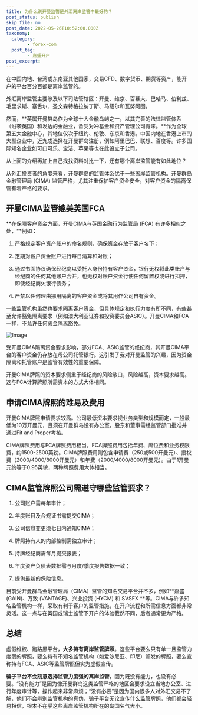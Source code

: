```yaml
---
title: 为什么说开曼监管是外汇离岸监管中最好的？
post_status: publish
skip_file: no
post_date: 2022-05-26T10:52:00.000Z
taxonomy:
  category:
        - forex-com
  post_tag:
        - 嘉盛开户
post_excerpt: 
---
```

在中国内地、台湾或东南亚其他国家，交易CFD、数字货币、期货等资产，能开户的平台百分百都是离岸监管的。

外汇离岸监管主要涉及以下司法管辖区：开曼、维京、百慕大、巴哈马、伯利兹、毛里求斯、塞舌尔、圣文森特格拉纳丁斯、马绍尔和瓦努阿图。

然而，**英属开曼群岛作为全球十大金融岛屿之一，以其完善的法律监管体系（沿袭英国）和发达的金融业，备受对冲基金和资产管理公司青睐。**作为全球第五大金融中心，其地位仅次于纽约、伦敦、东京和香港。中国内地在香港上市的大型企业中，近九成选择在开曼群岛注册，例如阿里巴巴、联想、百度等。许多国际知名企业如可口可乐、宝洁、苹果等也在此设立子公司。

从上面的介绍再加上自己找找资料对比一下，还有哪个离岸监管能有如此地位？

从外汇投资者的角度来看，开曼群岛的监管体系优于一些离岸监管机构。开曼群岛金融管理局 (CIMA) 监管严格，尤其注重保护客户资金安全，对客户资金的隔离保管有着严格的要求。

## 开曼CIMA监管媲美英国FCA

**在保障客户资金方面，开曼CIMA与英国金融行为监管局 (FCA) 有许多相似之处，**例如：

1. 严格规定客户资产账户的命名规则，确保资金存放于客户名下；

1. 定期对客户资金账户进行每日清算和对账；

1. 通过书面协议确保经纪商以受托人身份持有客户资金，银行无权将此类账户与经纪商的任何其他账户合并，也无权对账户资金行使任何留置权或进行扣押，即使经纪商欠银行债务；

1. 严禁以任何理由挪用隔离的客户资金或将其用作公司自有资金。

一些监管机构虽然也要求隔离客户资金，但具体规定和执行力度有所不同，有些甚至允许豁免隔离要求（例如澳大利亚证券和投资委员会ASIC）。开曼CIMA和FCA一样，不允许任何资金隔离豁免。

![Image](https://prod-files-secure.s3.us-west-2.amazonaws.com/39ed1227-6d7d-4570-be36-9ccd4a2c4241/bd849744-3fcb-4a37-8312-357962c8f065/image.png?X-Amz-Algorithm=AWS4-HMAC-SHA256&X-Amz-Content-Sha256=UNSIGNED-PAYLOAD&X-Amz-Credential=ASIAZI2LB466VGO4OOJ5%2F20250827%2Fus-west-2%2Fs3%2Faws4_request&X-Amz-Date=20250827T101352Z&X-Amz-Expires=3600&X-Amz-Security-Token=IQoJb3JpZ2luX2VjEDIaCXVzLXdlc3QtMiJHMEUCIEIuagaRk%2FrjDOSj%2FMxF%2B3wX68nL88LBtgGSCeLKkKLiAiEAsIyocC85Gx1eeyO5DDDokNrlLbAxj5xpBxga%2B3iC7RIqiAQIi%2F%2F%2F%2F%2F%2F%2F%2F%2F%2F%2FARAAGgw2Mzc0MjMxODM4MDUiDCyS3fw1JAKa6SUdIyrcAxun%2B768dO41MU85VNqyEO1kv9sD%2BqYnklTGQFjc1imAtlhZnyWLE15EhlTEGkcOzoeCuDrV75UzWbMDeCHUPC9GLlZMtgfSo422vx1km%2FKtXhvvaryyvcj23pryqbwJsVWagBFcjliWGqhBdy2b7g64YGclweKhwPdLoSHNhJkiL7uqQkI9eZbc002gB7cS3kNQDEuFjsMDtnpQ1XfcEzTKJtqvOAHzjBoX6KwEQTpjAaagr1W4iRHS9w7%2FeHhdhQC5DNQWYVQB7hhYjCu1%2B7mazfuv2dQjoh56TyJQmjHRYVeOdVXFqVtnSy0Tqa6DTLHhH57LgfX77h2xtu1g%2B8r9e%2BFJxOUGzt2CQ66T4dDlOQXpP%2BOeSe0FfjzURMVmyMuWI3bJ59QopVbcXRMQyM9JF1AU9LxjIZU3YUZHOwdOh6%2BV0nu9psBFarH96SIiUpxCTCQryHdPCKfJUbeHm%2ByGVYgi3HsPqOfGywX2k%2BNoyXTH9akRwynwh7mif1liARyhfDv%2FSDEP%2FtA8bboPstMiXYB4cPZF4jYdarUnWJrKPkMc8LxsUqUbAiv65YliaopdtPNsoE0osdzizskEkSZjV9zLYjDzDQX6SdAXxyqH12siYgMonFNEOtG2MMipu8UGOqUBiOgQW6OZFlff%2FtD292Y6Ml7NQ0tR5luY2%2FQHKJ2PE0Xy8Py2iDsBbR8Wn8GzaJkjwvHskmeOhOI5gJCDQiS4ikHbyexbl6szPPdCKo0XUAzWEGrzYtR37jphETKxg%2FgaqfUzqZ%2F9mDaDqULctJVzoeSnn1mCnWnVNKt1eSKI86tcGhCkX6TuL%2F%2FHKrkoXB7HVXHQ44w0fyvWDVe54HUmscSfoL7V&X-Amz-Signature=792cd8f8f831ca656028d9d5e08fa258969f6d3abb5e30fa7e67fc21b7b34e97&X-Amz-SignedHeaders=host&x-amz-checksum-mode=ENABLED&x-id=GetObject)

受开曼CIMA隔离资金要求影响，部分FCA、ASIC监管的经纪商，其开曼CIMA平台的客户资金仍存放在母公司托管银行。这引发了我对开曼监管的兴趣，因为资金隔离和托管账户是监管有效性的重要保障。

开曼CIMA牌照的资本要求侧重于经纪商的风险敞口，风险越高，资本要求越高。这与FCA计算牌照所需资本的方式大体相同。

## **申请CIMA牌照的难易及费用**

开曼CIMA牌照申请要求较高。公司最低资本要求视业务类型和规模而定，一般最低为10万开曼元，且须在开曼群岛设有办公室，股东和董事需经监管部门批准并通过Fit and Proper考核。

CIMA牌照费用与FCA牌照费用相当。FCA牌照费用包括年费、席位费和业务权限费，约1500-2500英镑。CIMA牌照费用则包含申请费（250或500开曼元）、授权费（2000/4000/8000开曼元）和年费（2000/4000/8000开曼元）。由于1开曼元约等于0.95英镑，两种牌照费用大体相当。

## CIMA监管牌照公司需遵守哪些监管要求？

1. 公司账户需每年审计；

1. 年度账目及合规证书需提交CIMA；

1. 公司信息变更须七日内通知CIMA；

1. 牌照持有人的内部控制需独立审计；

1. 持牌经纪商需每月提交报表；

1. 年度资产负债表数据需与月度/季度报告数据一致；

1. 提供最新的保险信息。

目前受开曼群岛金融管理局（CIMA）监管的知名交易平台并不多，例如**嘉盛 (GAIN)、万致 (VANTAGE)、兴业投资 (HYCM) 和 SVSFX **等。CIMA与许多知名监管机构一样，采取有利于客户的监管措施，在开户流程和所需信息方面都非常灵活。这一点与在英国或瑞士监管下开户的体验截然不同，后者通常更为严格。

## 总结

虚假维权、跑路黑平台，**大多持有离岸监管牌照**。这些平台要么只有单一且监管力度弱的牌照，要么持有不知名监管机构（如爱沙尼亚、印尼）颁发的牌照，要么宣称持有FCA、ASIC等监管牌照但实为虚假宣传。

**骗子平台不会刻意选择监管力度强的离岸监管**，因为既没有能力，也没有必要。“没有能力”是因为像开曼群岛这类监管严格的地区会要求设立当地办公室、进行年度审计等，操作起来非常麻烦；“没有必要”是因为国内很多人对外汇交易不了解，他们不会辨别监管机构的真伪，骗子平台无论宣传什么监管牌照，他们都会轻易相信，根本不在乎这些离岸监管机构所在的岛国名气大小。